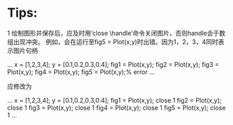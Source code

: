 # Tips:
1 绘制图形并保存后，应及时用‘close \handle’命令关闭图片，否则handle会于数组出现冲突。
例如，会在运行至fig5 = Plot(x,y)时出错。因为1，2，3，4同时表示图片句柄

...
x = [1,2,3,4];
y = [0.1,0.2,0.3,0.4];
fig1 = Plot(x,y);
fig2 = Plot(x,y);
fig3 = Plot(x,y);
fig4 = Plot(x,y);
fig5 = Plot(x,y);% error
...

应修改为

...
x = [1,2,3,4];
y = [0.1,0.2,0.3,0.4];
fig1 = Plot(x,y);
close 1
fig2 = Plot(x,y);
close 1
fig3 = Plot(x,y);
close 1
fig4 = Plot(x,y);
close 1
fig5 = Plot(x,y);
close 1
...